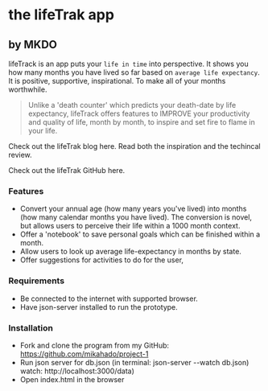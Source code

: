 # the lifeTrak app 

## by MKDO 


lifeTrack is an app puts your `life in time` into perspective. It shows you how many months you have lived so far based on `average life expectancy`. It is positive, supportive, inspirational. To make all of your months worthwhile.  

>Unlike a 'death counter' which predicts your death-date by life expectancy, lifeTrack offers features to IMPROVE your productivity and quality of life, month by month, to inspire and set fire to flame in your life.  

Check out the lifeTrak blog here. Read both the inspiration and the techincal review. 

Check out the lifeTrak GitHub here. 

### Features

- Convert your annual age (how many years you've lived) into months (how many calendar months you have lived). The conversion is novel, but allows users to perceive their life within a 1000 month context. 
- Offer a 'notebook' to save personal goals which can be finished within a month.  
- Allow users to look up average life-expectancy in months by state. 
- Offer suggestions for activities to do for the user, 

### Requirements

* Be connected to the internet with supported browser. 
* Have json-server installed to run the prototype.


### Installation 

* Fork and clone the program from my GitHub: https://github.com/mikahado/project-1
* Run json server for db.json (in terminal: json-server --watch db.json) watch: http://localhost:3000/data)
* Open index.html in the browser

